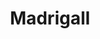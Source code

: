 ---
title: Madrigall
member_url: https://www.gallimard.fr/Footer/Ressources/Le-groupe-Madrigall
country: France
series: ["country"] 
tags: ["members"]
categories: ["Publishers and publishing groups"]
summary: "one of the largest publishing group in France."
press:
active: true
layout: members 
showReadTime: false
showDate: false
permalink: ""
founding_member: true
--- 